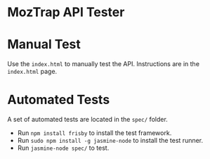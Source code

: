 MozTrap API Tester
===============================
# Manual Test

Use the `index.html` to manually test the API. Instructions are in the `index.html` page.

# Automated Tests

A set of automated tests are located in the `spec/` folder. 

* Run `npm install frisby` to install the test framework.
* Run `sudo npm install -g jasmine-node` to install the test runner.
* Run `jasmine-node spec/` to test.


